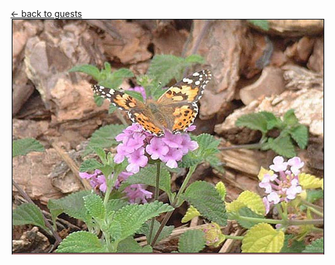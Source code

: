 <script>document.title="𝗯𝘂𝗹𝗹𝘁𝗼𝘄𝗻.𝟮𝟬𝟮𝟮 | guest cover"</script>
<div class="goback">
<a href="/guests/">&larr; back to guests</a>
</div>
<center>
<a href="/guests/" target="new"><img src="/images/lemur1.jpg" width=500 height=377 border=0></a><br>
</center>
